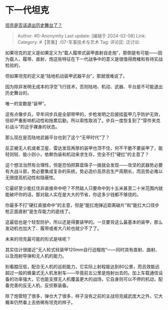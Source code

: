 # 下一代坦克
[坦克是否该退出历史舞台了？](https://www.zhihu.com/question/519889241/answer/3390683839)

> Author: #0-Anonymity
> Last update: [编辑于 2024-02-08]
> Link:
> Category:  #【答集】/07-军事技术与艺术 
> Tag:
> 评论区:
> 泛讨论:

如果坦克的定义是如果定义为“载人履带式装甲直射自走炮”，那倒是有可能——因为载人、履带、直射、炮这些特征在下一代战争中的意义是很值得商榷和有待实战检验的，

但如果坦克的定义是“陆地机动装甲武器平台”，那就很难说了。

因为除非发明无成本的浮空飞行技术，否则陆地、机动、武器、平台是不可能退出历史舞台的。

唯一的变数是“装甲”。

这有点像步兵，早年间步兵是全部带甲的，步枪发明之后披挂盔甲几乎防护无效，但却严重影响机动性和拖累后勤，所以索性取消了。步兵一度恢复到了“穿件夹克衫战斗”的近乎裸身的状态。

那么现在是否陆地武器平台也到了这个“无甲时代”了？

反正被无人机或者卫星、雷达发现再厚的装甲也顶不住，何不干脆不要装甲了，能轻则轻、能小则小，依赖伪装和机动来求生存，完全不打“硬扛”的主意了？

这个想法当然有合理性，但是恐怕把算盘珠子一拨就会发现——攻坚的武器势必要有大战斗部，势必要集成复杂的系统，势必造价高昂且生产周期长，而且势必难以无限提高机动性和隐蔽性。

它最好至少能扛住非直接命中吧？不然敌人只要命中到十五米甚至二十米范围内就能破坏你的话，那对敌人实在是大大的节省，你这多少钱都不够烧的。

你最多不打“硬扛直接命中”的主意，但是“能扛炮弹近距离破片”和“能扛大口径步枪正面直射”是生存能力的底线了。

这最低也是个轻型防护，所以还是得要装甲的。一旦要背这么最基本的装甲，那么发动机也加大了、履带或者大八轮也就少不了了。

未来的坦克最可能的形式是啥呢？

其实估计很接近“无人轮式轻装甲120mm自行迫榴炮”——同时具有直射、曲射、以及炮射导弹和无人机的能力。

别看膛压低，配合无人机的巡航能力，它实际上射程能达到80公里，而且效能远超过一般的蜂巢式无人机发射车——毕竟前五公里是炮射出去的。加上车载通信设备的功率强大，它也能支撑无人机覆盖更大的战场，它自身则可以不停的机动，配备完善的反无人机、反侦察装备。

除了炮管短了很多，弹仓大了很多，样子没有之前的主战坦克威武庞大之外，它大概率仍然看上去依稀有坦克的样子。
